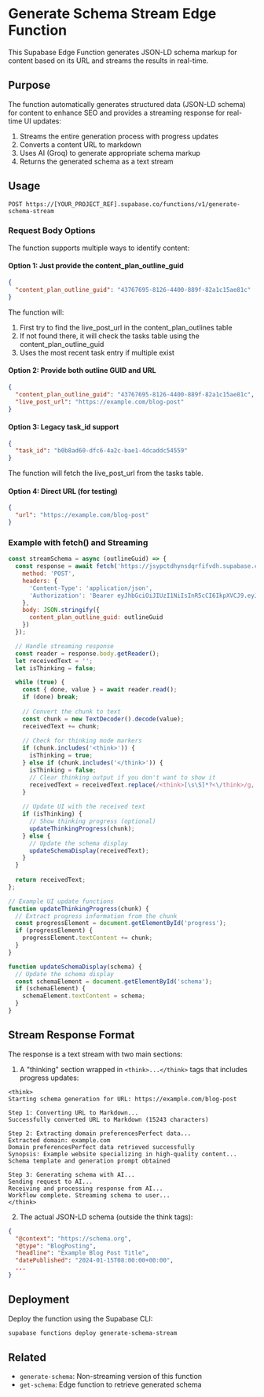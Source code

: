 # Generate Schema Stream Edge Function

This Supabase Edge Function generates JSON-LD schema markup for content based on its URL and streams the results in real-time.

## Purpose

The function automatically generates structured data (JSON-LD schema) for content to enhance SEO and provides a streaming response for real-time UI updates:

1. Streams the entire generation process with progress updates
2. Converts a content URL to markdown
3. Uses AI (Groq) to generate appropriate schema markup
4. Returns the generated schema as a text stream

## Usage

```
POST https://[YOUR_PROJECT_REF].supabase.co/functions/v1/generate-schema-stream
```

### Request Body Options

The function supports multiple ways to identify content:

#### Option 1: Just provide the content_plan_outline_guid
```json
{
  "content_plan_outline_guid": "43767695-8126-4400-889f-82a1c15ae81c"
}
```
The function will:
1. First try to find the live_post_url in the content_plan_outlines table
2. If not found there, it will check the tasks table using the content_plan_outline_guid
3. Uses the most recent task entry if multiple exist

#### Option 2: Provide both outline GUID and URL
```json
{
  "content_plan_outline_guid": "43767695-8126-4400-889f-82a1c15ae81c",
  "live_post_url": "https://example.com/blog-post"
}
```

#### Option 3: Legacy task_id support
```json
{
  "task_id": "b0b8ad60-dfc6-4a2c-bae1-4dcaddc54559"
}
```
The function will fetch the live_post_url from the tasks table.

#### Option 4: Direct URL (for testing)
```json
{
  "url": "https://example.com/blog-post"
}
```

### Example with fetch() and Streaming

```javascript
const streamSchema = async (outlineGuid) => {
  const response = await fetch('https://jsypctdhynsdqrfifvdh.supabase.co/functions/v1/generate-schema-stream', {
    method: 'POST',
    headers: {
      'Content-Type': 'application/json',
      'Authorization': 'Bearer eyJhbGciOiJIUzI1NiIsInR5cCI6IkpXVCJ9.eyJpc3MiOiJzdXBhYmFzZSIsInJlZiI6ImpzeXBjdGRoeW5zZHFyZmlmdmRoIiwicm9sZSI6ImFub24iLCJpYXQiOjE3NDA2OTIwMzIsImV4cCI6MjA1NjI2ODAzMn0.2QxOFFLzmp6VByWImiw6zDz3rWy-5hsvEHw3EMemIKY'
    },
    body: JSON.stringify({
      content_plan_outline_guid: outlineGuid
    })
  });

  // Handle streaming response
  const reader = response.body.getReader();
  let receivedText = '';
  let isThinking = false;

  while (true) {
    const { done, value } = await reader.read();
    if (done) break;
    
    // Convert the chunk to text
    const chunk = new TextDecoder().decode(value);
    receivedText += chunk;
    
    // Check for thinking mode markers
    if (chunk.includes('<think>')) {
      isThinking = true;
    } else if (chunk.includes('</think>')) {
      isThinking = false;
      // Clear thinking output if you don't want to show it
      receivedText = receivedText.replace(/<think>[\s\S]*?<\/think>/g, '');
    }
    
    // Update UI with the received text
    if (isThinking) {
      // Show thinking progress (optional)
      updateThinkingProgress(chunk);
    } else {
      // Update the schema display
      updateSchemaDisplay(receivedText);
    }
  }
  
  return receivedText;
};

// Example UI update functions
function updateThinkingProgress(chunk) {
  // Extract progress information from the chunk
  const progressElement = document.getElementById('progress');
  if (progressElement) {
    progressElement.textContent += chunk;
  }
}

function updateSchemaDisplay(schema) {
  // Update the schema display
  const schemaElement = document.getElementById('schema');
  if (schemaElement) {
    schemaElement.textContent = schema;
  }
}
```

## Stream Response Format

The response is a text stream with two main sections:

1. A "thinking" section wrapped in `<think>...</think>` tags that includes progress updates:
```
<think>
Starting schema generation for URL: https://example.com/blog-post

Step 1: Converting URL to Markdown...
Successfully converted URL to Markdown (15243 characters)

Step 2: Extracting domain preferencesPerfect data...
Extracted domain: example.com
Domain preferencesPerfect data retrieved successfully
Synopsis: Example website specializing in high-quality content...
Schema template and generation prompt obtained

Step 3: Generating schema with AI...
Sending request to AI...
Receiving and processing response from AI...
Workflow complete. Streaming schema to user...
</think>
```

2. The actual JSON-LD schema (outside the think tags):
```json
{
  "@context": "https://schema.org",
  "@type": "BlogPosting",
  "headline": "Example Blog Post Title",
  "datePublished": "2024-01-15T08:00:00+00:00",
  ...
}
```

## Deployment

Deploy the function using the Supabase CLI:

```bash
supabase functions deploy generate-schema-stream
```

## Related

- `generate-schema`: Non-streaming version of this function
- `get-schema`: Edge function to retrieve generated schema
